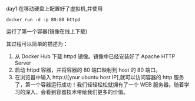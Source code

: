 day1:在移动硬盘上配置好了虚拟机,并使用

`docker run -d -p 80:80 httpd`

运行了第一个容器(镜像在线上下载)

其过程可以简单的描述为：

1. 从 Docker Hub 下载 httpd 镜像。镜像中已经安装好了 Apache HTTP Server
2. 启动 httpd 容器，并将容器的 80 端口映射到 host 的 80 端口。
3. 在浏览器中输入 http://[your ubuntu host IP],就可以访问容器的 http 服务了，第一个容器运行成功！我们轻轻松松就拥有了一个 WEB 服务器。随着学习的深入，会看到容器技术带给我们更多的价值。